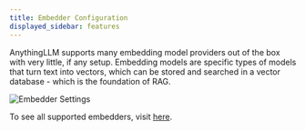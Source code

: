 ```yaml
---
title: Embedder Configuration
displayed_sidebar: features
---
```


AnythingLLM supports many embedding model providers out of the box with very little, if any setup. Embedding models are specific types of models that turn text into vectors, which can be stored and searched in a vector database - which is the foundation of RAG.

![Embedder Settings](/img/features/embedder-configuration/embedder-preference.png)

To see all supported embedders, visit [here](../embedders).
